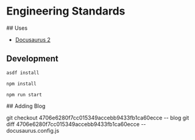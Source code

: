 # Engineering Standards

## Uses

- [Docusaurus 2](https://docusaurus.io/)

## Development

```sh
asdf install

npm install

npm run start
```

## Adding Blog

git checkout 4706e6280f7cc015349accebb9433fb1ca60ecce -- blog
git diff 4706e6280f7cc015349accebb9433fb1ca60ecce -- docusaurus.config.js
